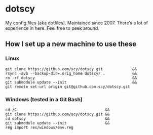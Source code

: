 # dotscy
My config files (aka dotfiles). Maintained since 2007. There’s a lot of experience in here. Feel free to peek around.

## How I set up a new machine to use these

### Linux
    git clone https://github.com/scy/dotscy.git             &&
    rsync -avb --backup-dir=.orig_home dotscy/ .            &&
    rm -rf dotscy                                           &&
    git submodule update --init                             &&
    git remote set-url origin git@github.com:scy/dotscy.git

### Windows (tested in a Git Bash)
    cd /C                                       &&
    git clone https://github.com/scy/dotscy.git &&
    cd dotscy                                   &&
    git submodule update --init                 &&
    reg import res/windows/env.reg
